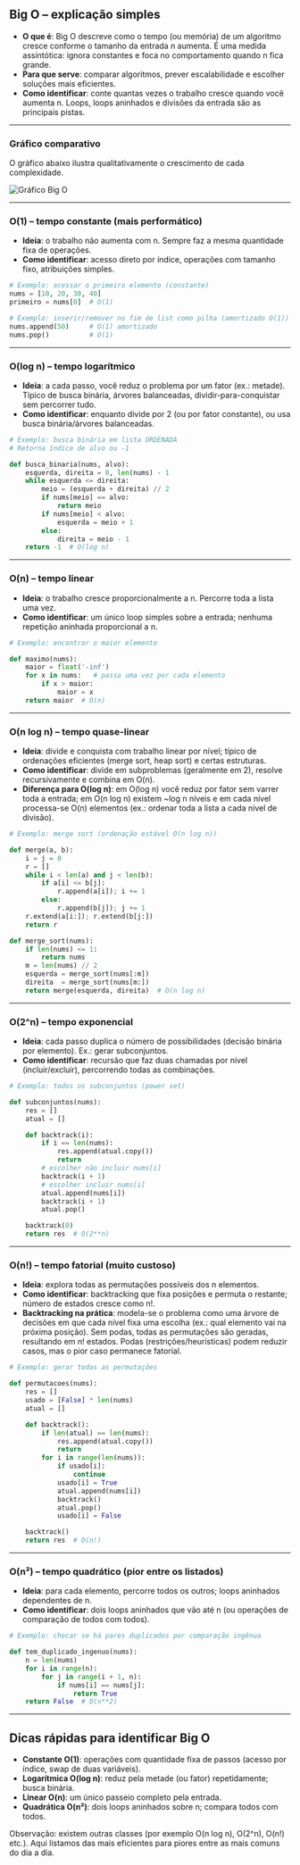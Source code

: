 ## Big O – explicação simples

- **O que é**: Big O descreve como o tempo (ou memória) de um algoritmo cresce conforme o tamanho da entrada n aumenta. É uma medida assintótica: ignora constantes e foca no comportamento quando n fica grande.
- **Para que serve**: comparar algoritmos, prever escalabilidade e escolher soluções mais eficientes.
- **Como identificar**: conte quantas vezes o trabalho cresce quando você aumenta n. Loops, loops aninhados e divisões da entrada são as principais pistas.

---

### Gráfico comparativo

O gráfico abaixo ilustra qualitativamente o crescimento de cada complexidade.

![Gráfico Big O](assets/big-o.png)

---

### O(1) – tempo constante (mais performático)
- **Ideia**: o trabalho não aumenta com n. Sempre faz a mesma quantidade fixa de operações.
- **Como identificar**: acesso direto por índice, operações com tamanho fixo, atribuições simples.

```python
# Exemplo: acessar o primeiro elemento (constante)
nums = [10, 20, 30, 40]
primeiro = nums[0]  # O(1)

# Exemplo: inserir/remover no fim de list como pilha (amortizado O(1))
nums.append(50)     # O(1) amortizado
nums.pop()          # O(1)
```

---

### O(log n) – tempo logarítmico
- **Ideia**: a cada passo, você reduz o problema por um fator (ex.: metade). Típico de busca binária, árvores balanceadas, dividir-para-conquistar sem percorrer tudo.
- **Como identificar**: enquanto divide por 2 (ou por fator constante), ou usa busca binária/árvores balanceadas.

```python
# Exemplo: busca binária em lista ORDENADA
# Retorna índice de alvo ou -1

def busca_binaria(nums, alvo):
    esquerda, direita = 0, len(nums) - 1
    while esquerda <= direita:
        meio = (esquerda + direita) // 2
        if nums[meio] == alvo:
            return meio
        if nums[meio] < alvo:
            esquerda = meio + 1
        else:
            direita = meio - 1
    return -1  # O(log n)
```

---

### O(n) – tempo linear
- **Ideia**: o trabalho cresce proporcionalmente a n. Percorre toda a lista uma vez.
- **Como identificar**: um único loop simples sobre a entrada; nenhuma repetição aninhada proporcional a n.

```python
# Exemplo: encontrar o maior elemento

def maximo(nums):
    maior = float('-inf')
    for x in nums:   # passa uma vez por cada elemento
        if x > maior:
            maior = x
    return maior  # O(n)
```

---

### O(n log n) – tempo quase-linear
- **Ideia**: divide e conquista com trabalho linear por nível; típico de ordenações eficientes (merge sort, heap sort) e certas estruturas.
- **Como identificar**: divide em subproblemas (geralmente em 2), resolve recursivamente e combina em O(n).
 - **Diferença para O(log n)**: em O(log n) você reduz por fator sem varrer toda a entrada; em O(n log n) existem ~log n níveis e em cada nível processa-se O(n) elementos (ex.: ordenar toda a lista a cada nível de divisão).

```python
# Exemplo: merge sort (ordenação estável O(n log n))

def merge(a, b):
    i = j = 0
    r = []
    while i < len(a) and j < len(b):
        if a[i] <= b[j]:
            r.append(a[i]); i += 1
        else:
            r.append(b[j]); j += 1
    r.extend(a[i:]); r.extend(b[j:])
    return r

def merge_sort(nums):
    if len(nums) <= 1:
        return nums
    m = len(nums) // 2
    esquerda = merge_sort(nums[:m])
    direita  = merge_sort(nums[m:])
    return merge(esquerda, direita)  # O(n log n)
```

---

### O(2^n) – tempo exponencial
- **Ideia**: cada passo duplica o número de possibilidades (decisão binária por elemento). Ex.: gerar subconjuntos.
- **Como identificar**: recursão que faz duas chamadas por nível (incluir/excluir), percorrendo todas as combinações.

```python
# Exemplo: todos os subconjuntos (power set)

def subconjuntos(nums):
    res = []
    atual = []

    def backtrack(i):
        if i == len(nums):
            res.append(atual.copy())
            return
        # escolher não incluir nums[i]
        backtrack(i + 1)
        # escolher incluir nums[i]
        atual.append(nums[i])
        backtrack(i + 1)
        atual.pop()

    backtrack(0)
    return res  # O(2**n)
```

---

### O(n!) – tempo fatorial (muito custoso)
- **Ideia**: explora todas as permutações possíveis dos n elementos.
- **Como identificar**: backtracking que fixa posições e permuta o restante; número de estados cresce como n!.
 - **Backtracking na prática**: modela-se o problema como uma árvore de decisões em que cada nível fixa uma escolha (ex.: qual elemento vai na próxima posição). Sem podas, todas as permutações são geradas, resultando em n! estados. Podas (restrições/heurísticas) podem reduzir casos, mas o pior caso permanece fatorial.

```python
# Exemplo: gerar todas as permutações

def permutacoes(nums):
    res = []
    usado = [False] * len(nums)
    atual = []

    def backtrack():
        if len(atual) == len(nums):
            res.append(atual.copy())
            return
        for i in range(len(nums)):
            if usado[i]:
                continue
            usado[i] = True
            atual.append(nums[i])
            backtrack()
            atual.pop()
            usado[i] = False

    backtrack()
    return res  # O(n!)
```

---

### O(n²) – tempo quadrático (pior entre os listados)
- **Ideia**: para cada elemento, percorre todos os outros; loops aninhados dependentes de n.
- **Como identificar**: dois loops aninhados que vão até n (ou operações de comparação de todos com todos).

```python
# Exemplo: checar se há pares duplicados por comparação ingênua

def tem_duplicado_ingenuo(nums):
    n = len(nums)
    for i in range(n):
        for j in range(i + 1, n):
            if nums[i] == nums[j]:
                return True
    return False  # O(n**2)
```

---

## Dicas rápidas para identificar Big O
- **Constante O(1)**: operações com quantidade fixa de passos (acesso por índice, swap de duas variáveis).
- **Logarítmica O(log n)**: reduz pela metade (ou fator) repetidamente; busca binária.
- **Linear O(n)**: um único passeio completo pela entrada.
- **Quadrática O(n²)**: dois loops aninhados sobre n; compara todos com todos.

Observação: existem outras classes (por exemplo O(n log n), O(2^n), O(n!) etc.). Aqui listamos das mais eficientes para piores entre as mais comuns do dia a dia.

